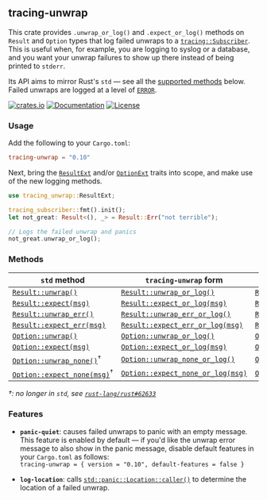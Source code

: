 ## tracing-unwrap
This crate provides `.unwrap_or_log()` and `.expect_or_log()` methods on `Result` and `Option` types that log failed unwraps to a [`tracing::Subscriber`]. This is useful when, for example, you are logging to syslog or a database, and you want your unwrap failures to show up there instead of being printed to `stderr`.

Its API aims to mirror Rust's `std` — see all the [supported methods](#methods) below. Failed unwraps are logged at a level of [`ERROR`].

[![crates.io](http://meritbadge.herokuapp.com/tracing-unwrap)](https://crates.io/crates/tracing-unwrap)
[![Documentation](https://docs.rs/tracing-unwrap/badge.svg)](https://docs.rs/tracing-unwrap)
[![License](https://img.shields.io/badge/license-MIT%2FApache--2.0-blue.svg)](https://github.com/abreis/tracing-unwrap)

### Usage
Add the following to your `Cargo.toml`:
```toml
tracing-unwrap = "0.10"
```

Next, bring the [`ResultExt`] and/or [`OptionExt`] traits into scope, and make use of the new logging methods.
```rust
use tracing_unwrap::ResultExt;

tracing_subscriber::fmt().init();
let not_great: Result<(), _> = Result::Err("not terrible");

// Logs the failed unwrap and panics
not_great.unwrap_or_log();
```

### Methods
| `std` method                   | `tracing-unwrap` form               | trait         |
|--------------------------------| ----------------------------------------|---------------|
| [`Result::unwrap()`]           | [`Result::unwrap_or_log()`]           | [`ResultExt`] |
| [`Result::expect(msg)`]        | [`Result::expect_or_log(msg)`]        | [`ResultExt`] |
| [`Result::unwrap_err()`]       | [`Result::unwrap_err_or_log()`]       | [`ResultExt`] |
| [`Result::expect_err(msg)`]    | [`Result::expect_err_or_log(msg)`]    | [`ResultExt`] |
| [`Option::unwrap()`]           | [`Option::unwrap_or_log()`]           | [`OptionExt`] |
| [`Option::expect(msg)`]        | [`Option::expect_or_log(msg)`]        | [`OptionExt`] |
| [`Option::unwrap_none()`]<sup>†</sup>      | [`Option::unwrap_none_or_log()`]      | [`OptionExt`] |
| [`Option::expect_none(msg)`]<sup>†</sup>   | [`Option::expect_none_or_log(msg)`]   | [`OptionExt`] |

*†: no longer in `std`, see [`rust-lang/rust#62633`](https://github.com/rust-lang/rust/issues/62633)*<br/>


### Features
* **`panic-quiet`**: causes failed unwraps to panic with an empty message.<br/>
  This feature is enabled by default — if you'd like the unwrap error message to also show in the panic message, disable default features in your `Cargo.toml` as follows:<br/>
  `tracing-unwrap = { version = "0.10", default-features = false }`

* **`log-location`**: calls [`std::panic::Location::caller()`] to determine the location of a failed unwrap.

[`tracing::Subscriber`]: https://docs.rs/tracing/*/tracing/trait.Subscriber.html
[`ResultExt`]: https://docs.rs/tracing-unwrap/*/tracing_unwrap/trait.ResultExt.html
[`OptionExt`]: https://docs.rs/tracing-unwrap/*/tracing_unwrap/trait.OptionExt.html
[`ERROR`]: https://docs.rs/tracing/*/tracing/struct.Level.html#associatedconstant.ERROR
[`Result::unwrap()`]: https://doc.rust-lang.org/std/result/enum.Result.html#method.unwrap
[`Result::expect(msg)`]: https://doc.rust-lang.org/std/result/enum.Result.html#method.expect
[`Result::unwrap_err()`]: https://doc.rust-lang.org/std/result/enum.Result.html#method.unwrap_err
[`Result::expect_err(msg)`]: https://doc.rust-lang.org/std/result/enum.Result.html#method.expect_err
[`Option::unwrap()`]: https://doc.rust-lang.org/std/option/enum.Option.html#method.unwrap
[`Option::expect(msg)`]: https://doc.rust-lang.org/std/option/enum.Option.html#method.expect
[`Option::unwrap_none()`]: https://doc.rust-lang.org/std/option/enum.Option.html#method.unwrap_none
[`Option::expect_none(msg)`]: https://doc.rust-lang.org/std/option/enum.Option.html#method.expect_none
[`Result::unwrap_or_log()`]: https://docs.rs/tracing-unwrap/*/tracing_unwrap/trait.ResultExt.html#tymethod.unwrap_or_log
[`Result::expect_or_log(msg)`]: https://docs.rs/tracing-unwrap/*/tracing_unwrap/trait.ResultExt.html#tymethod.expect_or_log
[`Result::unwrap_err_or_log()`]: https://docs.rs/tracing-unwrap/*/tracing_unwrap/trait.ResultExt.html#tymethod.unwrap_err_or_log
[`Result::expect_err_or_log(msg)`]: https://docs.rs/tracing-unwrap/*/tracing_unwrap/trait.ResultExt.html#tymethod.expect_err_or_log
[`Option::unwrap_or_log()`]: https://docs.rs/tracing-unwrap/*/tracing_unwrap/trait.OptionExt.html#tymethod.unwrap_or_log
[`Option::expect_or_log(msg)`]: https://docs.rs/tracing-unwrap/*/tracing_unwrap/trait.OptionExt.html#tymethod.expect_or_log
[`Option::unwrap_none_or_log()`]: https://docs.rs/tracing-unwrap/*/tracing_unwrap/trait.OptionExt.html#tymethod.unwrap_none_or_log
[`Option::expect_none_or_log(msg)`]: https://docs.rs/tracing-unwrap/*/tracing_unwrap/trait.OptionExt.html#tymethod.expect_none_or_log
[`std::panic::Location::caller()`]: https://doc.rust-lang.org/std/panic/struct.Location.html#method.caller
